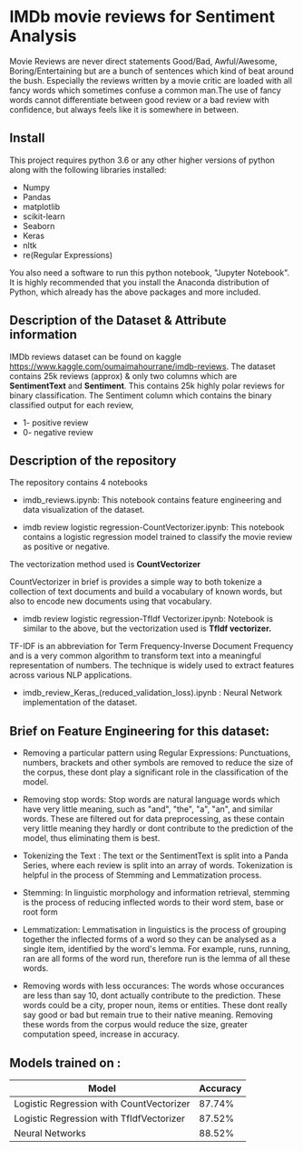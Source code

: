 # IMDb movie reviews for Sentiment Analysis 

Movie Reviews are never direct statements Good/Bad, Awful/Awesome, Boring/Entertaining but are a bunch of sentences which kind of beat around the bush. Especially the reviews written by a movie critic are loaded with all fancy words which sometimes confuse a common man.The use of fancy words cannot differentiate between good review or a bad review with confidence, but always feels like it is somewhere in between.

## Install

This project requires python 3.6 or any other higher versions of python along with the following libraries installed:

* Numpy
* Pandas
* matplotlib
* scikit-learn
* Seaborn
* Keras
* nltk 
* re(Regular Expressions)

You also need a software to run this python notebook, "Jupyter Notebook". It is highly recommended that you install the Anaconda distribution of Python, which already has the above packages and more included.

## Description of the Dataset & Attribute information

IMDb reviews dataset can be found on kaggle https://www.kaggle.com/oumaimahourrane/imdb-reviews. The dataset contains 25k reviews (approx) & only two columns which are <strong>SentimentText</strong> and <strong>Sentiment</strong>. This contains 25k highly polar reviews for binary classification. The Sentiment column which contains the binary classified output for each review, 
* 1- positive review
* 0- negative review

## Description of the repository

The repository contains 4 notebooks

* imdb_reviews.ipynb: This notebook contains feature engineering and data visualization of the dataset. 

* imdb review logistic regression-CountVectorizer.ipynb: This notebook contains a logistic regression model trained to classify the movie review as positive or negative.

The vectorization method used is <strong>CountVectorizer</strong> 

CountVectorizer in brief is provides a simple way to both tokenize a collection of text documents and build a vocabulary of known words, but also to encode new documents using that vocabulary.

* imdb review logistic regression-TfIdf Vectorizer.ipynb: Notebook is similar to the above, but the vectorization used is <strong>TfIdf vectorizer.</strong>

TF-IDF is an abbreviation for Term Frequency-Inverse Document Frequency and is a very common algorithm to transform text into a meaningful representation of numbers. The technique is widely used to extract features across various NLP applications.

* imdb_review_Keras_(reduced_validation_loss).ipynb : Neural Network implementation of the dataset. 


## Brief on Feature Engineering for this dataset:
	
* Removing a particular pattern using Regular Expressions: Punctuations, numbers, brackets and other symbols are removed to reduce the size of the corpus, these dont play a significant role in the classification of the model. 

* Removing stop words: Stop words are natural language words which have very little meaning, such as "and", "the", "a", "an", and 	similar words. These are filtered out for data preprocessing, as these contain very little meaning they hardly or dont 		contribute to the prediction of the model, thus eliminating them is best.

* Tokenizing the Text : The text or the SentimentText is split into a Panda Series, where each review is split into an array of 	words. Tokenization is helpful in the process of Stemming and Lemmatization process. 

* Stemming: In linguistic morphology and information retrieval, stemming is the process of reducing inflected words to their word stem, base or root form

* Lemmatization: Lemmatisation in linguistics is the process of grouping together the inflected forms of a word so they can be analysed as a single item, identified by the word's lemma. For example, runs, running, ran are all forms of the word run, therefore run is the lemma of all these words.

* Removing words with less occurances: The words whose occurances are less than say 10, dont actually contribute to the 	prediction. These words could be a city, proper noun, items or entities. These dont really say good or bad but remain true to their native meaning. Removing these words from the corpus would reduce the size, greater computation speed, increase in accuracy. 
	
## Models trained on :
 
 Model|Accuracy
 -----|--------
Logistic Regression with CountVectorizer| 87.74%
Logistic Regression with TfIdfVectorizer| 87.52%
Neural Networks | 88.52%